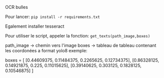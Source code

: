 OCR bulles

Pour lancer:
```pip install -r requirements.txt```

Egalement installer tesseract

Pour utiliser le script, appeler la fonction:
```get_texts(path_image,boxes)```

path_image -> chemin vers l'image
boxes -> tableau de tableau contenant les coordonées a format yolo8
exemple: 

boxes = [
    [0.44609375, 0.11484375, 0.2265625, 0.12734375],
    [0.86328125, 0.14921875, 0.225, 0.11015625],
    [0.39140625, 0.303125, 0.1828125, 0.10546875]
]